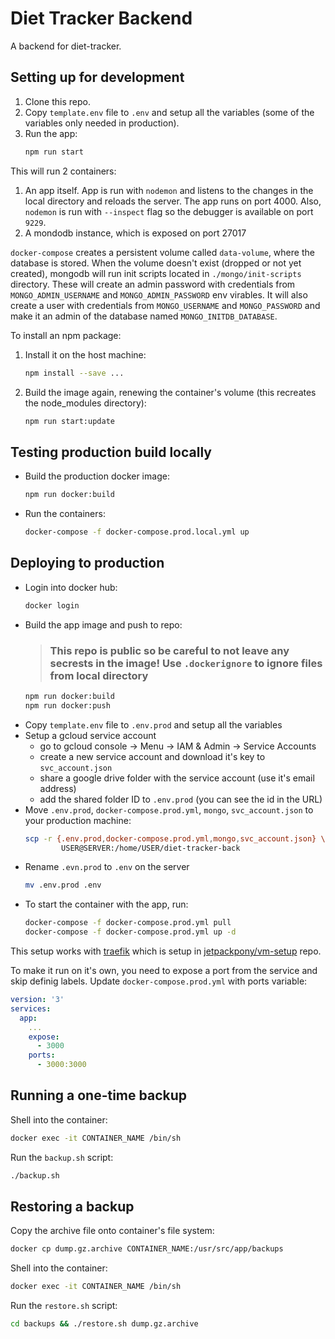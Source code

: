 # Diet Tracker Backend

A backend for diet-tracker.

## Setting up for development

  1. Clone this repo.
  2. Copy `template.env` file to `.env` and setup all the variables (some of the variables only needed in production).
  3. Run the app:
      ```bash
      npm run start
      ```

This will run 2 containers:

  1. An app itself. App is run with `nodemon` and listens to the changes in the local directory and reloads the server. The app runs on port 4000. Also, `nodemon` is run with `--inspect` flag so the debugger is available on port `9229`.
  2. A mondodb instance, which is exposed on port 27017

`docker-compose` creates a persistent volume called `data-volume`, where the database is stored. When the volume doesn't exist (dropped or not yet created), mongodb will run init scripts located in `./mongo/init-scripts` directory. These will create an admin password with credentials from `MONGO_ADMIN_USERNAME` and `MONGO_ADMIN_PASSWORD` env virables. It will also create a user with credentials from `MONGO_USERNAME` and `MONGO_PASSWORD` and make it an admin of the database named `MONGO_INITDB_DATABASE`.

To install an npm package:
  1. Install it on the host machine:
      ```bash
      npm install --save ...
      ```
  2. Build the image again, renewing the container's volume (this recreates the node_modules directory):
      ```bash
      npm run start:update
      ```

## Testing production build locally
* Build the production docker image:
  ```bash
  npm run docker:build
  ```
* Run the containers:
  ```bash
  docker-compose -f docker-compose.prod.local.yml up
  ```


## Deploying to production

* Login into docker hub:
  ```bash
  docker login
  ```
* Build the app image and push to repo:
  > ### This repo is public so be careful to not leave any secrests in the image! Use `.dockerignore` to ignore files from local directory
  ```bash
  npm run docker:build
  npm run docker:push
  ```
* Copy `template.env` file to `.env.prod` and setup all the variables
* Setup a gcloud service account
  * go to gcloud console -> Menu -> IAM & Admin -> Service Accounts
  * create a new service account and download it's key to `svc_account.json`
  * share a google drive folder with the service account (use it's email address)
  * add the shared folder ID to `.env.prod` (you can see the id in the URL)
* Move `.env.prod`, `docker-compose.prod.yml`, `mongo`, `svc_account.json`
to your production machine:
  ```bash
  scp -r {.env.prod,docker-compose.prod.yml,mongo,svc_account.json} \
          USER@SERVER:/home/USER/diet-tracker-back
  ```
* Rename `.evn.prod` to `.env` on the server
  ```bash
  mv .env.prod .env
  ```
* To start the container with the app, run:
  ```bash
  docker-compose -f docker-compose.prod.yml pull
  docker-compose -f docker-compose.prod.yml up -d
  ```
This setup works with [traefik](https://docs.traefik.io/user-guide/docker-and-lets-encrypt/) which is setup in [jetpackpony/vm-setup](https://github.com/jetpackpony/vm-setup) repo.

To make it run on it's own, you need to expose a port from the service and skip definig labels. Update `docker-compose.prod.yml` with ports variable:
```yml
version: '3'
services:
  app:
    ...
    expose:
      - 3000
    ports:
      - 3000:3000
```
## Running a one-time backup

  Shell into the container:

  ```bash
  docker exec -it CONTAINER_NAME /bin/sh
  ```

  Run the `backup.sh` script:

  ```bash
  ./backup.sh
  ```

## Restoring a backup

  Copy the archive file onto container's file system:

  ```bash
  docker cp dump.gz.archive CONTAINER_NAME:/usr/src/app/backups
  ```

  Shell into the container:

  ```bash
  docker exec -it CONTAINER_NAME /bin/sh
  ```

  Run the `restore.sh` script:

  ```bash
  cd backups && ./restore.sh dump.gz.archive
  ```